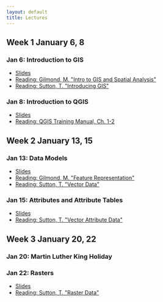 ```yaml
---
layout: default
title: Lectures
---
```


## Week 1 January 6, 8

### Jan 6: Introduction to GIS
  - <a href="../slides/lecture_01.html">Slides</a> 
  - <a href="https://mgimond.github.io/Spatial/introGIS.html">Reading: Gilmond, M. "Intro to GIS and Spatial Analysis"</a>
  - <a href="https://docs.qgis.org/3.4/en/docs/gentle_gis_introduction/introducing_gis.html">Reading: Sutton, T. "Introducing GIS" </a>


### Jan 8: Introduction to QGIS
  -  <a href="../slides/lecture_02.html">Slides</a> 
  - <a href="https://docs.qgis.org/3.4/en/docs/training_manual/index.html">Reading: QGIS Training Manual, Ch. 1-2</a>

## Week 2 January 13, 15 

### Jan 13: Data Models
  - <a href="../slides/lecture_03.html">Slides</a> 
  - <a href="https://mgimond.github.io/Spatial/feature-representation.html">Reading: Gilmond, M. "Feature Representation"</a>
  - <a href="https://docs.qgis.org/3.4/en/docs/gentle_gis_introduction/vector_data.html">Reading: Sutton, T. "Vector Data" </a>

### Jan 15: Attributes and Attribute Tables
  - <a href="../slides/lecture_04.html">Slides</a> 
  - <a href="https://docs.qgis.org/3.4/en/docs/gentle_gis_introduction/vector_attribute_data.html">Reading: Sutton, T. "Vector Attribute Data" </a>


## Week 3 January 20, 22 


### Jan 20: Martin Luther King Holiday

### Jan 22: Rasters
  - <a href="../slides/lecture_05.html">Slides</a> 
  - <a href="https://docs.qgis.org/3.4/en/docs/gentle_gis_introduction/raster_data.html">Reading: Sutton, T. "Raster Data" </a>

